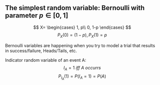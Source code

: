 ## The simplest random variable: Bernoulli with parameter $p\in[0,1]$
$$
X=
\begin{cases}
1,  p\\
0, 1-p
\end{cases}
$$
$$
P_X(0) = (1-p), P_X(1)=p
$$

Bernoulli variables are happening when you try to model a trial that results in success/failure, Heads/Tails, etc.

Indicator random variable of an event A: 
$$
I_A=1\ iff\ A\ occurrs
$$
$$
P_{I_A}(1) = P(I_A=1) = P(A)
$$
